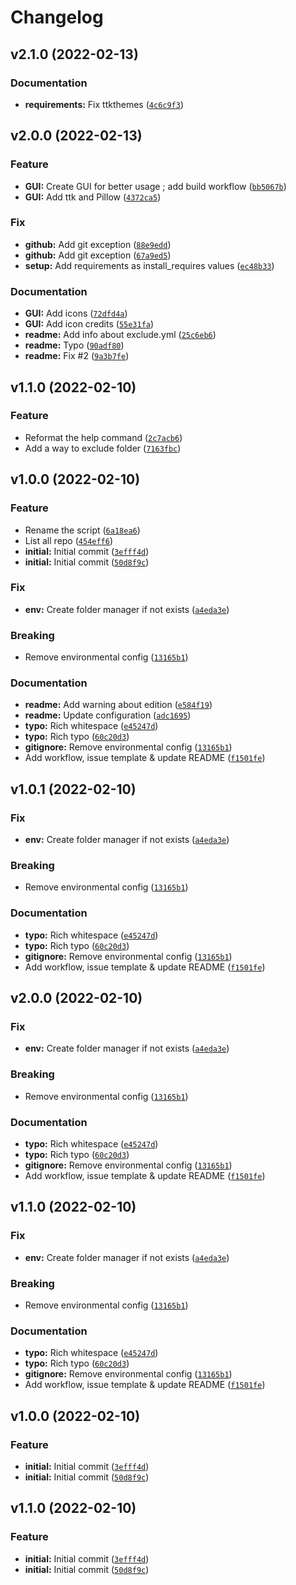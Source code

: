 # Changelog

<!--next-version-placeholder-->

## v2.1.0 (2022-02-13)
### Documentation
* **requirements:** Fix ttkthemes ([`4c6c9f3`](https://github.com/Mara-Li/Obsidian-Snippet-Manager/commit/4c6c9f34198b10949df22ed58c58284c2c57ddf1))

## v2.0.0 (2022-02-13)
### Feature
* **GUI:** Create GUI for better usage ; add build workflow ([`bb5067b`](https://github.com/Mara-Li/Obsidian-Snippet-Manager/commit/bb5067ba498b163e25aecd4655935dc07f76abf4))
* **GUI:** Add ttk and Pillow ([`4372ca5`](https://github.com/Mara-Li/Obsidian-Snippet-Manager/commit/4372ca5cca08b87fb3d92b01801c421440232a8d))

### Fix
* **github:** Add git exception ([`88e9edd`](https://github.com/Mara-Li/Obsidian-Snippet-Manager/commit/88e9edde2f6e83dbdb6ac495b5d47b4c38cc0812))
* **github:** Add git exception ([`67a9ed5`](https://github.com/Mara-Li/Obsidian-Snippet-Manager/commit/67a9ed53ed7bceb7be5559717cdb8b943d18e3ed))
* **setup:** Add requirements as install_requires values ([`ec48b33`](https://github.com/Mara-Li/Obsidian-Snippet-Manager/commit/ec48b33f13987eb818aed30762efa1b50aa90a1c))

### Documentation
* **GUI:** Add icons ([`72dfd4a`](https://github.com/Mara-Li/Obsidian-Snippet-Manager/commit/72dfd4acd69d2ee622946338fdbfd510bf5fd716))
* **GUI:** Add icon credits ([`55e31fa`](https://github.com/Mara-Li/Obsidian-Snippet-Manager/commit/55e31fa8172dbf74626b70ddaad0249ae5187d81))
* **readme:** Add info about exclude.yml ([`25c6eb6`](https://github.com/Mara-Li/Obsidian-Snippet-Manager/commit/25c6eb6a792dcec98ee0d253fb31f296a946e74d))
* **readme:** Typo ([`90adf80`](https://github.com/Mara-Li/Obsidian-Snippet-Manager/commit/90adf80ac53e0cfd64cc36c7f396a0c3d2cb0557))
* **readme:** Fix #2 ([`9a3b7fe`](https://github.com/Mara-Li/Obsidian-Snippet-Manager/commit/9a3b7feeaebea452877fe31936b5c17f2530f168))

## v1.1.0 (2022-02-10)
### Feature
* Reformat the help command ([`2c7acb6`](https://github.com/Mara-Li/Obsidian-Snippet-Manager/commit/2c7acb66b914b0fe439fa99892253b4927dc82c1))
* Add a way to exclude folder ([`7163fbc`](https://github.com/Mara-Li/Obsidian-Snippet-Manager/commit/7163fbc34b1a2f87f6382986dce216757761d37b))

## v1.0.0 (2022-02-10)
### Feature
* Rename the script ([`6a18ea6`](https://github.com/Mara-Li/Obsidian-Snippet-Manager/commit/6a18ea6189c0e4f211bf947935fb2e3f38216842))
* List all repo ([`454eff6`](https://github.com/Mara-Li/Obsidian-Snippet-Manager/commit/454eff6c149e581065a34447a8d7b637ba40ddb8))
* **initial:** Initial commit ([`3efff4d`](https://github.com/Mara-Li/Obsidian-Snippet-Manager/commit/3efff4dcae3d11e1b2f605655231ba1230c9c7a9))
* **initial:** Initial commit ([`50d8f9c`](https://github.com/Mara-Li/Obsidian-Snippet-Manager/commit/50d8f9cafd9ea959d5edc7d32b47617342515bf0))

### Fix
* **env:** Create folder manager if not exists ([`a4eda3e`](https://github.com/Mara-Li/Obsidian-Snippet-Manager/commit/a4eda3e98e9ef794b7fdb050bf85867b24c17170))

### Breaking
* Remove environmental config ([`13165b1`](https://github.com/Mara-Li/Obsidian-Snippet-Manager/commit/13165b10de4c1f598a69063b9d8b114df219dfc9))

### Documentation
* **readme:** Add warning about edition ([`e584f19`](https://github.com/Mara-Li/Obsidian-Snippet-Manager/commit/e584f1901a39f9df5a34d9e34bcff6de0fc16c5c))
* **readme:** Update configuration ([`adc1695`](https://github.com/Mara-Li/Obsidian-Snippet-Manager/commit/adc1695552e29b76d9e3b03cc674f77146ad4d97))
* **typo:** Rich whitespace ([`e45247d`](https://github.com/Mara-Li/Obsidian-Snippet-Manager/commit/e45247d49de0734512af9d6f6989b2b65cb63606))
* **typo:** Rich typo ([`60c20d3`](https://github.com/Mara-Li/Obsidian-Snippet-Manager/commit/60c20d3d769bca091c717ae595af5ae7025aecc2))
* **gitignore:** Remove environmental config ([`13165b1`](https://github.com/Mara-Li/Obsidian-Snippet-Manager/commit/13165b10de4c1f598a69063b9d8b114df219dfc9))
* Add workflow, issue template & update README ([`f1501fe`](https://github.com/Mara-Li/Obsidian-Snippet-Manager/commit/f1501fe8371c0702b14c25603260c5aafb9b2fee))

## v1.0.1 (2022-02-10)
### Fix
* **env:** Create folder manager if not exists ([`a4eda3e`](https://github.com/Mara-Li/Obsidian-Snippet-Manager/commit/a4eda3e98e9ef794b7fdb050bf85867b24c17170))

### Breaking
* Remove environmental config ([`13165b1`](https://github.com/Mara-Li/Obsidian-Snippet-Manager/commit/13165b10de4c1f598a69063b9d8b114df219dfc9))

### Documentation
* **typo:** Rich whitespace ([`e45247d`](https://github.com/Mara-Li/Obsidian-Snippet-Manager/commit/e45247d49de0734512af9d6f6989b2b65cb63606))
* **typo:** Rich typo ([`60c20d3`](https://github.com/Mara-Li/Obsidian-Snippet-Manager/commit/60c20d3d769bca091c717ae595af5ae7025aecc2))
* **gitignore:** Remove environmental config ([`13165b1`](https://github.com/Mara-Li/Obsidian-Snippet-Manager/commit/13165b10de4c1f598a69063b9d8b114df219dfc9))
* Add workflow, issue template & update README ([`f1501fe`](https://github.com/Mara-Li/Obsidian-Snippet-Manager/commit/f1501fe8371c0702b14c25603260c5aafb9b2fee))

## v2.0.0 (2022-02-10)
### Fix
* **env:** Create folder manager if not exists ([`a4eda3e`](https://github.com/Mara-Li/Obsidian-Snippet-Manager/commit/a4eda3e98e9ef794b7fdb050bf85867b24c17170))

### Breaking
* Remove environmental config ([`13165b1`](https://github.com/Mara-Li/Obsidian-Snippet-Manager/commit/13165b10de4c1f598a69063b9d8b114df219dfc9))

### Documentation
* **typo:** Rich whitespace ([`e45247d`](https://github.com/Mara-Li/Obsidian-Snippet-Manager/commit/e45247d49de0734512af9d6f6989b2b65cb63606))
* **typo:** Rich typo ([`60c20d3`](https://github.com/Mara-Li/Obsidian-Snippet-Manager/commit/60c20d3d769bca091c717ae595af5ae7025aecc2))
* **gitignore:** Remove environmental config ([`13165b1`](https://github.com/Mara-Li/Obsidian-Snippet-Manager/commit/13165b10de4c1f598a69063b9d8b114df219dfc9))
* Add workflow, issue template & update README ([`f1501fe`](https://github.com/Mara-Li/Obsidian-Snippet-Manager/commit/f1501fe8371c0702b14c25603260c5aafb9b2fee))

## v1.1.0 (2022-02-10)
### Fix
* **env:** Create folder manager if not exists ([`a4eda3e`](https://github.com/Mara-Li/Obsidian-Snippet-Manager/commit/a4eda3e98e9ef794b7fdb050bf85867b24c17170))

### Breaking
* Remove environmental config ([`13165b1`](https://github.com/Mara-Li/Obsidian-Snippet-Manager/commit/13165b10de4c1f598a69063b9d8b114df219dfc9))

### Documentation
* **typo:** Rich whitespace ([`e45247d`](https://github.com/Mara-Li/Obsidian-Snippet-Manager/commit/e45247d49de0734512af9d6f6989b2b65cb63606))
* **typo:** Rich typo ([`60c20d3`](https://github.com/Mara-Li/Obsidian-Snippet-Manager/commit/60c20d3d769bca091c717ae595af5ae7025aecc2))
* **gitignore:** Remove environmental config ([`13165b1`](https://github.com/Mara-Li/Obsidian-Snippet-Manager/commit/13165b10de4c1f598a69063b9d8b114df219dfc9))
* Add workflow, issue template & update README ([`f1501fe`](https://github.com/Mara-Li/Obsidian-Snippet-Manager/commit/f1501fe8371c0702b14c25603260c5aafb9b2fee))

## v1.0.0 (2022-02-10)
### Feature
* **initial:** Initial commit ([`3efff4d`](https://github.com/Mara-Li/Obsidian-Snippet-Manager/commit/3efff4dcae3d11e1b2f605655231ba1230c9c7a9))
* **initial:** Initial commit ([`50d8f9c`](https://github.com/Mara-Li/Obsidian-Snippet-Manager/commit/50d8f9cafd9ea959d5edc7d32b47617342515bf0))

## v1.1.0 (2022-02-10)
### Feature
* **initial:** Initial commit ([`3efff4d`](https://github.com/Mara-Li/Obsidian-Snippet-Manager/commit/3efff4dcae3d11e1b2f605655231ba1230c9c7a9))
* **initial:** Initial commit ([`50d8f9c`](https://github.com/Mara-Li/Obsidian-Snippet-Manager/commit/50d8f9cafd9ea959d5edc7d32b47617342515bf0))
